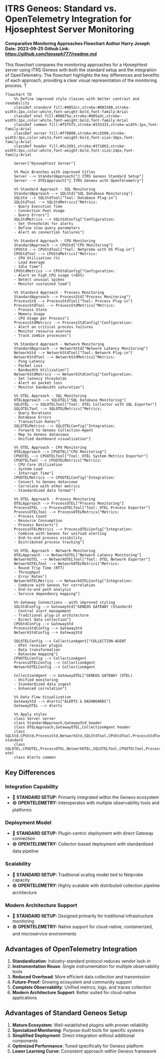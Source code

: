 # ITRS Geneos: Standard vs. OpenTelemetry Integration for Hjosephtest Server Monitoring
#### Comparative Monitoring Approaches Flowchart Author  Harry Joseph Date: 2023-09-25 Github Link: https://github.com/hjoseph777/readme.md
This flowchart compares the monitoring approaches for a Hjosephtest server using ITRS Geneos with both the standard setup and the integration of OpenTelemetry. The flowchart highlights the key differences and benefits of each approach, providing a clear visual representation of the monitoring process. T

```mermaid
flowchart TD
    %% Define improved style classes with better contrast and readability
    classDef standard fill:#0052cc,stroke:#003380,stroke-width:2px,color:white,font-weight:bold,font-family:Arial
    classDef otel fill:#00875a,stroke:#005a3c,stroke-width:2px,color:white,font-weight:bold,font-family:Arial
    classDef common fill:#f5f5f5,stroke:#333333,stroke-width:1px,font-family:Arial
    classDef server fill:#ff8000,stroke:#cc5500,stroke-width:3px,color:white,font-weight:bold,font-size:16px,font-family:Arial
    classDef header fill:#5c2d91,stroke:#371863,stroke-width:2px,color:white,font-weight:bold,font-size:14px,font-family:Arial
    
    Server["Hjosephtest Server"]
    
    %% Main Branches with improved titles
    Server --> StandardApproach["🔷 ITRS Geneos Standard Setup"]
    Server --> OTELApproach["🔶 ITRS Geneos with OpenTelemetry"]
    
    %% Standard Approach - SQL Monitoring
    StandardApproach --> SQLStd["SQL Database Monitoring"]
    SQLStd --> SQLStdTool["Tool: Database Plug-in"]
    SQLStdTool --> SQLStdMetrics["Metrics:
    - Query Execution Time
    - Connection Pool Usage
    - Query Errors"]
    SQLStdMetrics --> SQLStdConfig["Configuration:
    - Set thresholds for alerts
    - Define slow query parameters
    - Alert on connection failures"]
    
    %% Standard Approach - CPU Monitoring
    StandardApproach --> CPUStd["CPU Monitoring"]
    CPUStd --> CPUStdTool["Tool: Netprobe with OS Plug-in"]
    CPUStdTool --> CPUStdMetrics["Metrics:
    - CPU Utilization (%)
    - Load Average
    - Idle Time"]
    CPUStdMetrics --> CPUStdConfig["Configuration:
    - Alert on high CPU usage (>85%)
    - Detect unusual spikes
    - Monitor sustained load"]
    
    %% Standard Approach - Process Monitoring
    StandardApproach --> ProcessStd["Process Monitoring"]
    ProcessStd --> ProcessStdTool["Tool: Process Plug-in"]
    ProcessStdTool --> ProcessStdMetrics["Metrics:
    - Process State
    - Memory Usage
    - CPU Usage per Process"]
    ProcessStdMetrics --> ProcessStdConfig["Configuration:
    - Alert on critical process failures
    - Monitor resource overuse
    - Track zombie processes"]
    
    %% Standard Approach - Network Monitoring
    StandardApproach --> NetworkStd["Network Latency Monitoring"]
    NetworkStd --> NetworkStdTool["Tool: Network Plug-in"]
    NetworkStdTool --> NetworkStdMetrics["Metrics:
    - Ping Latency
    - Packet Loss
    - Bandwidth Utilization"]
    NetworkStdMetrics --> NetworkStdConfig["Configuration:
    - Set latency thresholds
    - Alert on packet loss
    - Monitor bandwidth saturation"]
    
    %% OTEL Approach - SQL Monitoring
    OTELApproach --> SQLOTEL["SQL Database Monitoring"]
    SQLOTEL --> SQLOTELTool["Tool: OTEL Collector with SQL Exporter"]
    SQLOTELTool --> SQLOTELMetrics["Metrics:
    - Query Durations
    - Database Errors
    - Transaction Rates"]
    SQLOTELMetrics --> SQLOTELConfig["Integration:
    - Forward to Geneos Collection-Agent
    - Map to Geneos dataviews
    - Unified dashboard visualization"]
    
    %% OTEL Approach - CPU Monitoring
    OTELApproach --> CPUOTEL["CPU Monitoring"]
    CPUOTEL --> CPUOTELTool["Tool: OTEL System Metrics Exporter"]
    CPUOTELTool --> CPUOTELMetrics["Metrics:
    - CPU Core Utilization
    - System Load
    - Interrupt Time"]
    CPUOTELMetrics --> CPUOTELConfig["Integration:
    - Convert to Geneos dataviews
    - Correlate with other metrics
    - Standardized data format"]
    
    %% OTEL Approach - Process Monitoring
    OTELApproach --> ProcessOTEL["Process Monitoring"]
    ProcessOTEL --> ProcessOTELTool["Tool: OTEL Process Exporter"]
    ProcessOTELTool --> ProcessOTELMetrics["Metrics:
    - Process Count
    - Resource Consumption
    - Process Restarts"]
    ProcessOTELMetrics --> ProcessOTELConfig["Integration:
    - Combine with Geneos for unified alerting
    - End-to-end process visibility
    - Distributed process tracking"]
    
    %% OTEL Approach - Network Monitoring
    OTELApproach --> NetworkOTEL["Network Latency Monitoring"]
    NetworkOTEL --> NetworkOTELTool["Tool: OTEL Network Exporter"]
    NetworkOTELTool --> NetworkOTELMetrics["Metrics:
    - Round Trip Time (RTT)
    - Throughput
    - Error Rates"]
    NetworkOTELMetrics --> NetworkOTELConfig["Integration:
    - Combine with Geneos for correlation
    - End-to-end path analysis
    - Service dependency mapping"]
    
    %% Gateway Connections - with improved styling
    SQLStdConfig --> GatewayStd["GENEOS GATEWAY (Standard)
    - Central alert management
    - Traditional plug-in architecture
    - Direct data collection"]
    CPUStdConfig --> GatewayStd
    ProcessStdConfig --> GatewayStd
    NetworkStdConfig --> GatewayStd
    
    SQLOTELConfig --> CollectionAgent["COLLECTION-AGENT
    - OTel receiver plugin
    - Data transformation
    - Dataview mapping"]
    CPUOTELConfig --> CollectionAgent
    ProcessOTELConfig --> CollectionAgent
    NetworkOTELConfig --> CollectionAgent
    
    CollectionAgent --> GatewayOTEL["GENEOS GATEWAY (OTEL)
    - Unified monitoring
    - Standardized data ingest
    - Enhanced correlation"]
    
    %% Data Flow Visualization
    GatewayStd --> Alerts["ALERTS & DASHBOARDS"]
    GatewayOTEL --> Alerts
    
    %% Apply styles
    class Server server
    class StandardApproach,GatewayStd header
    class OTELApproach,GatewayOTEL,CollectionAgent header
    class SQLStd,CPUStd,ProcessStd,NetworkStd,SQLStdTool,CPUStdTool,ProcessStdTool,NetworkStdTool,SQLStdMetrics,CPUStdMetrics,ProcessStdMetrics,NetworkStdMetrics,SQLStdConfig,CPUStdConfig,ProcessStdConfig,NetworkStdConfig standard
    class SQLOTEL,CPUOTEL,ProcessOTEL,NetworkOTEL,SQLOTELTool,CPUOTELTool,ProcessOTELTool,NetworkOTELTool,SQLOTELMetrics,CPUOTELMetrics,ProcessOTELMetrics,NetworkOTELMetrics,SQLOTELConfig,CPUOTELConfig,ProcessOTELConfig,NetworkOTELConfig otel
    class Alerts common
```

## Key Differences


### Integration Capability
- 🔵 **STANDARD SETUP:** Primarily integrated within the Geneos ecosystem
- 🟢 **OPENTELEMETRY:** Interoperates with multiple observability tools and platforms

### Deployment Model
- 🔵 **STANDARD SETUP:** Plugin-centric deployment with direct Gateway connection
- 🟢 **OPENTELEMETRY:** Collector-based deployment with standardized data pipeline

### Scalability
- 🔵 **STANDARD SETUP:** Traditional scaling model tied to Netprobe capacity
- 🟢 **OPENTELEMETRY:** Highly scalable with distributed collection pipeline architecture

### Modern Architecture Support
- 🔵 **STANDARD SETUP:** Designed primarily for traditional infrastructure monitoring
- 🟢 **OPENTELEMETRY:** Native support for cloud-native, containerized, and microservice environments




## Advantages of OpenTelemetry Integration

1. **Standardization**: Industry-standard protocol reduces vendor lock-in
2. **Instrumentation Reuse**: Single instrumentation for multiple observability tools
3. **Reduced Overhead**: More efficient data collection and transmission
4. **Future-Proof**: Growing ecosystem and community support
5. **Complete Observability**: Unified metrics, logs, and traces collection
6. **Modern Architecture Support**: Better suited for cloud-native applications

## Advantages of Standard Geneos Setup

1. **Mature Ecosystem**: Well-established plugins with proven reliability
2. **Specialized Monitoring**: Purpose-built tools for specific systems
3. **Simplified Deployment**: Direct integration without additional components
4. **Optimized Performance**: Tuned specifically for Geneos platform
5. **Lower Learning Curve**: Consistent approach within Geneos framework
